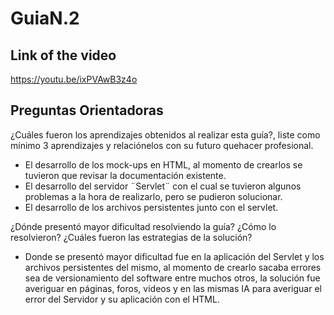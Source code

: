 # GuiaN.2
## Link of the video
https://youtu.be/ixPVAwB3z4o

## Preguntas Orientadoras
¿Cuáles fueron los aprendizajes obtenidos al realizar esta guía?, liste como mínimo 3 aprendizajes y relaciónelos con su futuro quehacer profesional.
  - El desarrollo de los mock-ups en HTML, al momento de crearlos se tuvieron que revisar la documentación existente.
  - El desarrollo del servidor ¨Servlet¨ con el cual se tuvieron algunos problemas a la hora de realizarlo, pero se pudieron solucionar.
  - El desarrollo de los archivos persistentes junto con el servlet.

¿Dónde presentó mayor dificultad resolviendo la guía? ¿Cómo lo resolvieron? ¿Cuáles fueron las estrategias de la solución?
  - Donde se presentó mayor dificultad fue en la aplicación del Servlet y los archivos persistentes del mismo, al momento de crearlo sacaba errores sea de versionamiento del software entre muchos otros, la solución fue averiguar en páginas, foros, videos y en las mismas IA para averiguar el error del Servidor y su aplicación con el HTML.


